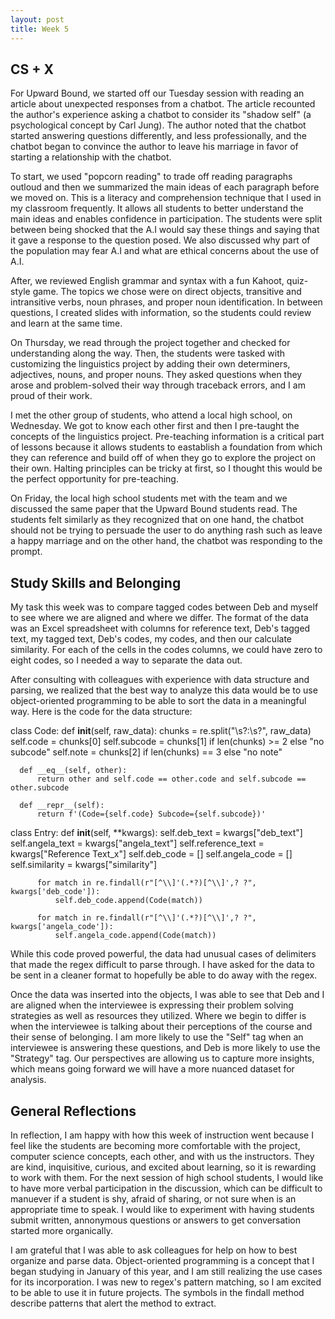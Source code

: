 ```yaml
---
layout: post
title: Week 5
---
```


## CS + X
For Upward Bound, we started off our Tuesday session with reading an article about unexpected responses from a chatbot. The article recounted the author's experience asking a chatbot to consider its "shadow self" (a psychological concept by Carl Jung). The author noted that the chatbot started answering questions differently, and less professionally, and the chatbot began to convince the author to leave his marriage in favor of starting a relationship with the chatbot.

To start, we used "popcorn reading" to trade off reading paragraphs outloud and then we summarized the main ideas of each paragraph before we moved on. This is a literacy and comprehension technique that I used in my classroom frequently. It allows all students to better understand the main ideas and enables confidence in participation. The students were split between being shocked that the A.I would say these things and saying that it gave a response to the question posed. We also discussed why part of the population may fear A.I and what are ethical concerns about the use of A.I. 

After, we reviewed English grammar and syntax with a fun Kahoot, quiz-style game. The topics we chose were on direct objects, transitive and intransitive verbs, noun phrases, and proper noun identification. In between questions, I created slides with information, so the students could review and learn at the same time.

On Thursday, we read through the project together and checked for understanding along the way. Then, the students were tasked with customizing the linguistics project by adding their own determiners, adjectives, nouns, and proper nouns. They asked questions when they arose and problem-solved their way through traceback errors, and I am proud of their work.

I met the other group of students, who attend a local high school, on Wednesday. We got to know each other first and then I pre-taught the concepts of the linguistics project. Pre-teaching information is a critical part of lessons because it allows students to eastablish a foundation from which they can reference and build off of when they go to explore the project on their own. Halting principles can be tricky at first, so I thought this would be the perfect opportunity for pre-teaching.

On Friday, the local high school students met with the team and we discussed the same paper that the Upward Bound students read. The students felt similarly as they recognized that on one hand, the chatbot should not be trying to persuade the user to do anything rash such as leave a happy marriage and on the other hand, the chatbot was responding to the prompt.

## Study Skills and Belonging
My task this week was to compare tagged codes between Deb and myself to see where we are aligned and where we differ. The format of the data was an Excel spreadsheet with columns for reference text, Deb's tagged text, my tagged text, Deb's codes, my codes, and then our calculate similarity. For each of the cells in the codes columns, we could have zero to eight codes, so I needed a way to separate the data out.

After consulting with colleagues with experience with data structure and parsing, we realized that the best way to analyze this data would be to use object-oriented programming to be able to sort the data in a meaningful way. Here is the code for the data structure:

  class Code:
      def __init__(self, raw_data):
          chunks = re.split("\s?:\s?", raw_data)
          self.code = chunks[0]
          self.subcode = chunks[1] if len(chunks) >= 2 else "no subcode"
          self.note = chunks[2] if len(chunks) == 3 else "no note"

      def __eq__(self, other):
          return other and self.code == other.code and self.subcode == other.subcode

      def __repr__(self):
          return f'(Code={self.code} Subcode={self.subcode})'


  class Entry:
      def __init__(self, **kwargs):
          self.deb_text = kwargs["deb_text"]
          self.angela_text = kwargs["angela_text"]
          self.reference_text = kwargs["Reference Text_x"]
          self.deb_code = []
          self.angela_code = []
          self.similarity = kwargs["similarity"]

          for match in re.findall(r"[^\\]'(.*?)[^\\]',? ?", kwargs['deb_code']):
              self.deb_code.append(Code(match))

          for match in re.findall(r"[^\\]'(.*?)[^\\]',? ?", kwargs['angela_code']):
              self.angela_code.append(Code(match))

While this code proved powerful, the data had unusual cases of delimiters that made the regex difficult to parse through. I have asked for the data to be sent in a cleaner format to hopefully be able to do away with the regex.

Once the data was inserted into the objects, I was able to see that Deb and I are aligned when the interviewee is expressing their problem solving strategies as well as resources they utilized. Where we begin to differ is when the interviewee is talking about their perceptions of the course and their sense of belonging. I am more likely to use the "Self" tag when an interviewee is answering these questions, and Deb is more likely to use the "Strategy" tag. Our perspectives are allowing us to capture more insights, which means going forward we will have a more nuanced dataset for analysis.

## General Reflections
In reflection, I am happy with how this week of instruction went because I feel like the students are becoming more comfortable with the project, computer science concepts, each other, and with us the instructors. They are kind, inquisitive, curious, and excited about learning, so it is rewarding to work with them. For the next session of high school students, I would like to have more verbal participation in the discussion, which can be difficult to manuever if a student is shy, afraid of sharing, or not sure when is an appropriate time to speak. I would like to experiment with having students submit written, annonymous questions or answers to get conversation started more organically.

I am grateful that I was able to ask colleagues for help on how to best organize and parse data. Object-oriented programming is a concept that I began studying in January of this year, and I am still realizing the use cases for its incorporation. I was new to regex's pattern matching, so I am excited to be able to use it in future projects. The symbols in the findall method describe patterns that alert the method to extract. 
